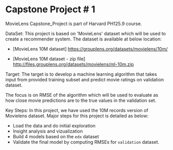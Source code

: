 # Capstone Project # 1
MovieLens Capstone_Project is part of Harvard PH125.9 course.

DataSet:
This project is based on 'MovieLens' dataset which will be used to create a recommender system. The dataset is available at below location:

- [MovieLens 10M dataset] https://grouplens.org/datasets/movielens/10m/

- [MovieLens 10M dataset - zip file] http://files.grouplens.org/datasets/movielens/ml-10m.zip

Target:
The target is to develop a machine learning algorithm that takes input from provided training subset and predict movie ratings on validation dataset.

The focus is on RMSE of the algorithm which will be used to evaluate as how close movie predictions are to the true values in the validation set.

Key Steps:
In this project, we have used the 10M records version of Movielens dataset. Major steps for this project is detailed as below:  

* Load the data and do initial exploration  
* Insight analysis and vizualization  
* Build 4 models based on the `edx` dataset   
* Validate the final model by computing RMSEs for `validation` dataset.
